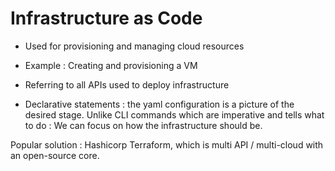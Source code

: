 # Infrastructure as Code

- Used for provisioning and managing cloud resources
- Example : Creating and provisioning a VM
- Referring to all APIs used to deploy infrastructure

- Declarative statements : the yaml configuration is a picture of the desired stage. Unlike CLI commands which are imperative and tells what to do : We can focus on how the infrastructure should be.

Popular solution : Hashicorp Terraform, which is multi API / multi-cloud with an open-source core.
